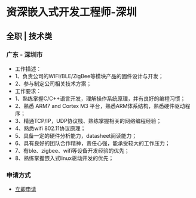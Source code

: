 
# 资深嵌入式开发工程师-深圳
## 全职  |  技术类
### 广东 - 深圳市

- 工作描述：
- 1、负责公司的WIFI/BLE/ZigBee等模块产品的固件设计与开发；
- 2、参与制定公司相关技术方案；
- 工作要求：
- 1、熟练掌握C/C++语言开发，理解操作系统原理，并有良好的编程习惯；
- 2、熟悉 ARM7 and Cortex M3 平台，熟悉ARM体系结构，熟悉硬件驱动程序；
- 3、精通TCP/IP，UDP协议栈、熟练掌握相关的网络编程经验；
- 4、熟悉wifi 802.11协议原理；
- 5、具备一定的硬件分析能力，datasheet阅读能力；
- 6、具有良好的团队合作精神，责任心强，能承受较大的工作压力；
- 7、有ble、zigbee、wifi等设备开发经验的优先；
- 8、熟练掌握嵌入式linux驱动开发的优先；
### 申请方式
- <a href="mailto:hr@tuya.com" title=yourName-资深嵌入式开发工程师-深圳>立即申请</a>